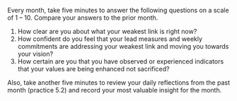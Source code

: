 Every month, take five minutes to answer the following questions on a scale of 1 – 10. Compare your answers to the prior month.

1. How clear are you about what your weakest link is right now? 
2. How confident do you feel that your lead measures and weekly commitments are addressing your weakest link and moving you towards your vision? 
3. How certain are you that you have observed or experienced indicators that your values are being enhanced not sacrificed? 

Also, take another five minutes to review your daily reflections from the past month (practice 5.2) and record your most valuable insight for the month.